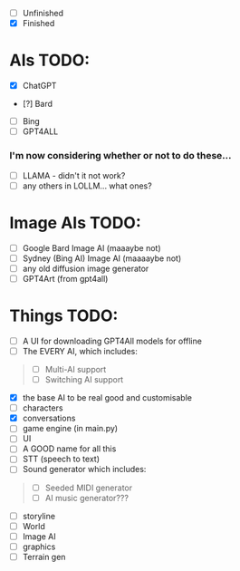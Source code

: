 - [ ] Unfinished
 - [x] Finished

# AIs TODO:

 - [x] ChatGPT
 - [?] Bard
 - [ ] Bing
 - [ ] GPT4ALL

### I'm now considering whether or not to do these...
 - [ ] LLAMA - didn't it not work?
 - [ ] any others in LOLLM... what ones?

# Image AIs TODO:
 - [ ] Google Bard Image AI (maaaybe not)
 - [ ] Sydney (Bing AI) Image AI (maaaaybe not)
 - [ ] any old diffusion image generator
 - [ ] GPT4Art (from gpt4all)

# Things TODO:
 - [ ] A UI for downloading GPT4All models for offline
 - [ ] The EVERY AI, which includes:
>  - [ ] Multi-AI support
>  - [ ] Switching AI support
 - [x] the base AI to be real good and customisable
 - [ ] characters
 - [x] conversations
 - [ ] game engine (in main.py)
 - [ ] UI
 - [ ] A GOOD name for all this
 - [ ] STT (speech to text)
 - [ ] Sound generator which includes:
>  - [ ] Seeded MIDI generator
>  - [ ] AI music generator???
 - [ ] storyline
 - [ ] World
 - [ ] Image AI
 - [ ] graphics
 - [ ] Terrain gen
